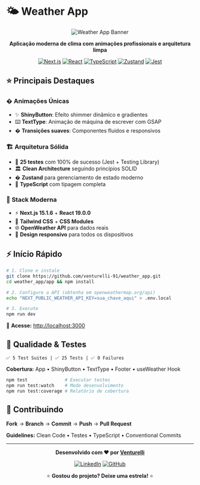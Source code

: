 # 🌤️ Weather App

<div align="center">

![Weather App Banner](https://img.shields.io/badge/Weather-App-blue?style=for-the-badge&logo=weather&logoColor=white)

**Aplicação moderna de clima com animações profissionais e arquitetura limpa**

[![Next.js](https://img.shields.io/badge/Next.js-15.1.6-black?style=flat-square&logo=next.js)](https://nextjs.org/)
[![React](https://img.shields.io/badge/React-19.0.0-blue?style=flat-square&logo=react)](https://reactjs.org/)
[![TypeScript](https://img.shields.io/badge/TypeScript-5.0-blue?style=flat-square&logo=typescript)](https://www.typescriptlang.org/)
[![Zustand](https://img.shields.io/badge/Zustand-5.0.6-orange?style=flat-square)](https://zustand-demo.pmnd.rs/)
[![Jest](https://img.shields.io/badge/Jest-30.0.5-C21325?style=flat-square&logo=jest)](https://jestjs.io/)

</div>

## ⭐ **Principais Destaques**

### � **Animações Únicas**

- ✨ **ShinyButton**: Efeito shimmer dinâmico e gradientes
- ⌨️ **TextType**: Animação de máquina de escrever com GSAP
- � **Transições suaves**: Componentes fluidos e responsivos

### 🏗️ **Arquitetura Sólida**

- 🧪 **25 testes** com 100% de sucesso (Jest + Testing Library)
- 🏛️ **Clean Architecture** seguindo princípios SOLID
- � **Zustand** para gerenciamento de estado moderno
- 📝 **TypeScript** com tipagem completa

### 🚀 **Stack Moderna**

- ⚡ **Next.js 15.1.6** + **React 19.0.0**
- 🎨 **Tailwind CSS** + **CSS Modules**
- 🌐 **OpenWeather API** para dados reais
- 📱 **Design responsivo** para todos os dispositivos

## ⚡ **Início Rápido**

```bash
# 1. Clone e instale
git clone https://github.com/venturelli-91/weather_app.git
cd weather_app/app && npm install

# 2. Configure a API (obtenha em openweathermap.org/api)
echo "NEXT_PUBLIC_WEATHER_API_KEY=sua_chave_aqui" > .env.local

# 3. Execute
npm run dev
```

🎉 **Acesse:** [http://localhost:3000](http://localhost:3000)

## 🧪 **Qualidade & Testes**

```
✅ 5 Test Suites | ✅ 25 Tests | ✅ 0 Failures
```

**Cobertura:** App • ShinyButton • TextType • Footer • useWeather Hook

```bash
npm test              # Executar testes
npm run test:watch    # Modo desenvolvimento
npm run test:coverage # Relatório de cobertura
```

## 🤝 **Contribuindo**

**Fork** → **Branch** → **Commit** → **Push** → **Pull Request**

**Guidelines:** Clean Code • Testes • TypeScript • Conventional Commits

---

<div align="center">

**Desenvolvido com ❤️ por [Venturelli](https://github.com/venturelli-91)**

[![LinkedIn](https://img.shields.io/badge/-LinkedIn-0077B5?style=flat&logo=linkedin&logoColor=white)](https://www.linkedin.com/in/aurelioventurelli/)
[![GitHub](https://img.shields.io/badge/-GitHub-181717?style=flat&logo=github&logoColor=white)](https://github.com/venturelli-91)

⭐ **Gostou do projeto? Deixe uma estrela!** ⭐

</div>
